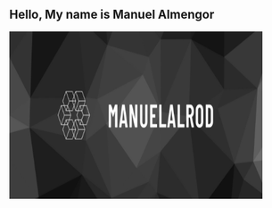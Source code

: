 ## Hello, My name is Manuel Almengor

<img src="https://github.com/manuelalrod/manuelalrod/blob/main/image/Manuelalrod.png" alt="Banner" width="90%" height="300">

